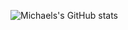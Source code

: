 <!--
**MichaelYang-lyx/MichaelYang-lyx** is a ✨ _special_ ✨ repository because its `README.md` (this file) appears on your GitHub profile.

Here are some ideas to get you started:

- 🔭 I’m currently working on ...
- 🌱 I’m currently learning ...
- 👯 I’m looking to collaborate on ...
- 🤔 I’m looking for help with ...
- 💬 Ask me about ...
- 📫 How to reach me: ...
- 😄 Pronouns: ...
- ⚡ Fun fact: ...
-->

![Michaels's GitHub stats](https://github-readme-stats.vercel.app/api?username=MichaelYang-lyx&show_icons=true&theme=radical)



